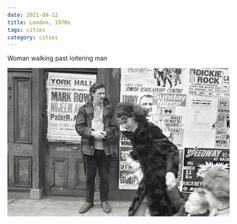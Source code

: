 ```yaml
---
date: 2021-09-12
title: London, 1970s
tags: cities
category: cities
---
```


Woman walking past loitering man

![london-1960s-1](https://raw.githubusercontent.com/muneer78/muneer78.github.io/master/images/london-1960s-1.jpg)




